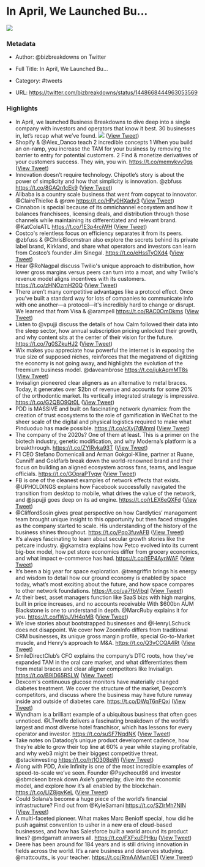 # In April, We Launched Bu...

![](https://pbs.twimg.com/profile_images/1405182823531565056/sMqcqII0.jpg)

### Metadata

- Author: @bizbreakdowns on Twitter
- Full Title: In April, We Launched Bu...
- Category: #tweets


- URL: https://twitter.com/bizbreakdowns/status/1448668444963053569

### Highlights

- In April, we launched Business Breakdowns to dive deep into a single company with investors and operators that know it best. 
  30 businesses in, let’s recap what we’ve found. 
  ![](https://pbs.twimg.com/media/FBqxnNtUUAgrpcb.jpg) ([View Tweet](https://twitter.com/bizbreakdowns/status/1448668444963053569))
- Shopify & @Alex_Danco teach 2 incredible concepts 
  1 When you build an on-ramp, you increase the TAM for your business by removing the barrier to entry for potential customers. 
  2 Find & monetize derivatives of your customers success. They win, you win.
  https://t.co/memykvv0gs ([View Tweet](https://twitter.com/bizbreakdowns/status/1448668451950800912))
- Innovation doesn’t require technology. 
  Chipotle’s story is about the power of simplicity and how that simplicity is innovation.
  @zbfuss
  https://t.co/8GAQn1cEk9 ([View Tweet](https://twitter.com/bizbreakdowns/status/1448668459274014731))
- Alibaba is a country scale business that went from copycat to innovator.
  @ClaireThielke & @_ram_ 
  https://t.co/HPy0HXady3 ([View Tweet](https://twitter.com/bizbreakdowns/status/1448668465875800065))
- Cinnabon is special because of its omnichannel ecosystem and how it balances franchisees, licensing deals, and distribution through those channels while maintaining its differentiated and relevant brand. 
  @KatColeATL
  https://t.co/1E3p4rciWH ([View Tweet](https://twitter.com/bizbreakdowns/status/1448668472918134788))
- Costco's relentless focus on efficiency separates it from its peers. 
  @zbfuss & @ChrisBloomstran also explore the secrets behind its private label brand, Kirkland, and share what operators and investors can learn from Costco’s founder Jim Sinegal.
  https://t.co/eHssTyOXd4 ([View Tweet](https://twitter.com/bizbreakdowns/status/1448668479712808965))
- Hear @RoNagpal discuss Twilio's unique approach to distribution, how lower gross margins versus peers can turn into a moat, and why Twilio's revenue model aligns incentives with its customers. 
  https://t.co/zHNOzmH20Q ([View Tweet](https://twitter.com/bizbreakdowns/status/1448668484804792320))
- There aren’t many competitive advantages like a protocol effect. 
  Once you’ve built a standard way for lots of companies to communicate info with one another—a protocol—it's incredibly hard to change or disrupt. 
  We learned that from Visa & @arampell
  https://t.co/RAC0OmDkms ([View Tweet](https://twitter.com/bizbreakdowns/status/1448668489179410437))
- Listen to @vpujji discuss the details of how Calm followed their data into the sleep sector, how annual subscription pricing unlocked their growth, and why content sits at the center of their vision for the future.
  https://t.co/7g0SZkuHJ2 ([View Tweet](https://twitter.com/bizbreakdowns/status/1448668493948280833))
- Wix makes you appreciate how powerful the internet is in exposing the true size of supposed niches, reinforces that the megatrend of digitizing the economy is not going away, and highlights the evolution of the freemium business model.
  @daveambrose 
  https://t.co/jukAqmMT8s ([View Tweet](https://twitter.com/bizbreakdowns/status/1448668502861262850))
- Invisalign pioneered clear aligners as an alternative to metal braces. Today, it generates over $2bn of revenue and accounts for some 20% of the orthodontic market. 
  Its vertically integrated strategy is impressive.
  https://t.co/G2QBO9Qt0L ([View Tweet](https://twitter.com/bizbreakdowns/status/1448668507546267651))
- PDD is MASSIVE and built on fascinating network dynamics: from the creation of trust ecosystems to the role of gamification in WeChat to the sheer scale of the digital and physical logistics required to make what Pinduoduo has made possible. 
  https://t.co/cXyj7dMnml ([View Tweet](https://twitter.com/bizbreakdowns/status/1448668513284108294))
- The company of the 2020s? One of them at least.
  This is a primer on the biotech industry, genetic modification, and why Moderna’s platform is a breakthrough.
  https://t.co/ZYlRyka93T ([View Tweet](https://twitter.com/bizbreakdowns/status/1448668519923650563))
- F1 CEO Stefano Domenicali and Arman Gokgol-Kline, partner at Ruane, Cunniff and Goldfarb break down the world-renowned brand and their focus on building an aligned ecosystem across fans, teams, and league officials. 
  https://t.co/GOpraPTvqw ([View Tweet](https://twitter.com/bizbreakdowns/status/1448668526965837831))
- FB is one of the cleanest examples of network effects that exists.
  @UPHOLDINGS explains how Facebook successfully navigated the transition from desktop to mobile, what drives the value of the network, and @jspujji goes deep on its ad engine.
  https://t.co/rLEX6eQXFd ([View Tweet](https://twitter.com/bizbreakdowns/status/1448668533311918088))
- @CliffordSosin gives great perspective on how Cardlytics’ management team brought unique insight to this opportunity but then faced struggles as the company started to scale. 
  His understanding of the history of the business shines throughout. 
  https://t.co/Pqo3fuvAFB ([View Tweet](https://twitter.com/bizbreakdowns/status/1448668548977545220))
- It’s always fascinating to learn about secular growth stories like the petcare industry.
  @gkamstra explains how Petco evolved into its current big-box model, how pet store economics differ from grocery economics, and what impact e-commerce has had. 
  https://t.co/tEP4AynWAF ([View Tweet](https://twitter.com/bizbreakdowns/status/1448668557861167107))
- It’s been a big year for space exploration.
  @trengriffin brings his energy and wisdom to detail how our ground economy is enabled by space today, what’s most exciting about the future, and how space compares to other network foundations. 
  https://t.co/ua7fbVibql ([View Tweet](https://twitter.com/bizbreakdowns/status/1448668562697166848))
- At their best, asset managers function like SaaS bizs with high margins, built in price increases, and no accounts receivable
  With $600bn AUM Blackstone is one to understand in depth. 
  @MarcRuby explains it for you.
  https://t.co/fWqJVH4qMB ([View Tweet](https://twitter.com/bizbreakdowns/status/1448668568992854025))
- We love stories about bootstrapped businesses and @HenryLSchuck does not disappoint. 
  We cover how ZoomInfo differs from traditional CRM businesses, its unique gross margin profile, special Go-to-Market muscle, and Henry’s approach to M&A. 
  https://t.co/Q3vCCQA4Rt ([View Tweet](https://twitter.com/bizbreakdowns/status/1448668573749157889))
- SmileDirectClub’s CFO explains the company’s DTC roots, how they’ve expanded TAM in the oral care market, and what differentiates them from metal braces and clear aligner competitors like Invisalign.
  https://t.co/B9ID65RSLW ([View Tweet](https://twitter.com/bizbreakdowns/status/1448668579981893637))
- Dexcom's continuous glucose monitors have materially changed diabetes treatment. 
  We cover the structure of the market, Dexcom’s competitors, and discuss where the business may have future runway inside and outside of diabetes care.
  https://t.co/DWqT6nFQxi ([View Tweet](https://twitter.com/bizbreakdowns/status/1448668584696221700))
- Wyndham is a brilliant example of a ubiquitous business that often goes unnoticed. 
  @LTwolfe delivers a fascinating breakdown of the world’s largest and most diverse hotel franchisor, which has lessons for every operator and investor.
  https://t.co/suSF7NqdNK ([View Tweet](https://twitter.com/bizbreakdowns/status/1448668592178966528))
- Take notes on Datadog’s unique product development cadence, how they’re able to grow their top line at 60% a year while staying profitable, and why web3 might be their biggest competitive threat.
  @stackinvesting
  https://t.co/ht1O308pWi ([View Tweet](https://twitter.com/bizbreakdowns/status/1448669860028895235))
- Along with PDD, Axie Infinity is one of the most incredible examples of speed-to-scale we’ve seen.
  Founder @Psycheout86 and investor @sbmckeon break down Axie’s gameplay, dive into the economic model, and explore how it’s all enabled by the blockchain. 
  https://t.co/LlZ8jgvKeL ([View Tweet](https://twitter.com/bizbreakdowns/status/1448669862755250177))
- Could Solana’s become a huge piece of the world’s financial infrastructure? 
  Find out from @KyleSamani
  https://t.co/SZIrMh7NlN ([View Tweet](https://twitter.com/bizbreakdowns/status/1448669867989680134))
- A multi-faceted pioneer. 
  What makes Marc Benioff special, how did he push against convention to usher in a new era of cloud-based businesses, and how has Salesforce built a world around its product lines?
  @mdgarratt answers all.
  https://t.co/FXFxuEPHku ([View Tweet](https://twitter.com/bizbreakdowns/status/1448669870112051205))
- Deere has been around for 184 years and is still driving innovation in fields across the world.
  It’s a rare business and deserves studying. 
  @mattcoutts_ is your teacher.
  https://t.co/RmAAMwn0E1 ([View Tweet](https://twitter.com/bizbreakdowns/status/1448669872683163655))

